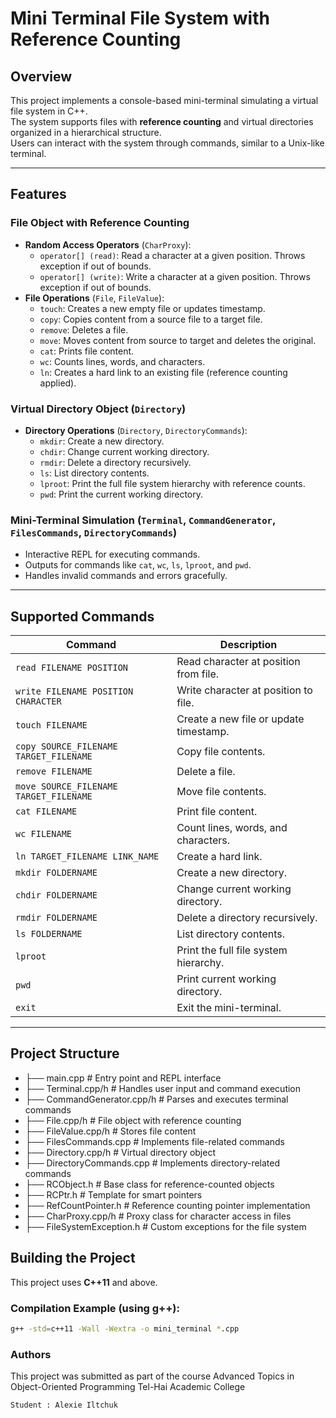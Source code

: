 # Mini Terminal File System with Reference Counting

## Overview
This project implements a console-based mini-terminal simulating a virtual file system in C++.  
The system supports files with **reference counting** and virtual directories organized in a hierarchical structure.  
Users can interact with the system through commands, similar to a Unix-like terminal.

---

## Features

### File Object with Reference Counting
- **Random Access Operators** (`CharProxy`):
  - `operator[] (read)`: Read a character at a given position. Throws exception if out of bounds.
  - `operator[] (write)`: Write a character at a given position. Throws exception if out of bounds.
- **File Operations** (`File`, `FileValue`):
  - `touch`: Creates a new empty file or updates timestamp.
  - `copy`: Copies content from a source file to a target file.
  - `remove`: Deletes a file.
  - `move`: Moves content from source to target and deletes the original.
  - `cat`: Prints file content.
  - `wc`: Counts lines, words, and characters.
  - `ln`: Creates a hard link to an existing file (reference counting applied).

### Virtual Directory Object (`Directory`)
- **Directory Operations** (`Directory`, `DirectoryCommands`):
  - `mkdir`: Create a new directory.
  - `chdir`: Change current working directory.
  - `rmdir`: Delete a directory recursively.
  - `ls`: List directory contents.
  - `lproot`: Print the full file system hierarchy with reference counts.
  - `pwd`: Print the current working directory.

### Mini-Terminal Simulation (`Terminal`, `CommandGenerator`, `FilesCommands`, `DirectoryCommands`)
- Interactive REPL for executing commands.
- Outputs for commands like `cat`, `wc`, `ls`, `lproot`, and `pwd`.
- Handles invalid commands and errors gracefully.

---

## Supported Commands
| Command | Description |
|---------|-------------|
| `read FILENAME POSITION` | Read character at position from file. |
| `write FILENAME POSITION CHARACTER` | Write character at position to file. |
| `touch FILENAME` | Create a new file or update timestamp. |
| `copy SOURCE_FILENAME TARGET_FILENAME` | Copy file contents. |
| `remove FILENAME` | Delete a file. |
| `move SOURCE_FILENAME TARGET_FILENAME` | Move file contents. |
| `cat FILENAME` | Print file content. |
| `wc FILENAME` | Count lines, words, and characters. |
| `ln TARGET_FILENAME LINK_NAME` | Create a hard link. |
| `mkdir FOLDERNAME` | Create a new directory. |
| `chdir FOLDERNAME` | Change current working directory. |
| `rmdir FOLDERNAME` | Delete a directory recursively. |
| `ls FOLDERNAME` | List directory contents. |
| `lproot` | Print the full file system hierarchy. |
| `pwd` | Print current working directory. |
| `exit` | Exit the mini-terminal. |

---

## Project Structure
- ├── main.cpp # Entry point and REPL interface
- ├── Terminal.cpp/h # Handles user input and command execution
- ├── CommandGenerator.cpp/h # Parses and executes terminal commands
- ├── File.cpp/h # File object with reference counting
- ├── FileValue.cpp/h # Stores file content
- ├── FilesCommands.cpp # Implements file-related commands
- ├── Directory.cpp/h # Virtual directory object
- ├── DirectoryCommands.cpp # Implements directory-related commands
- ├── RCObject.h # Base class for reference-counted objects
- ├── RCPtr.h # Template for smart pointers
- ├── RefCountPointer.h # Reference counting pointer implementation
- ├── CharProxy.cpp/h # Proxy class for character access in files
- ├── FileSystemException.h # Custom exceptions for the file system


## Building the Project
This project uses **C++11** and above.

### Compilation Example (using g++):
```bash
g++ -std=c++11 -Wall -Wextra -o mini_terminal *.cpp
```
### Authors
This project was submitted as part of the course
Advanced Topics in Object-Oriented Programming
Tel-Hai Academic College

    Student : Alexie Iltchuk
